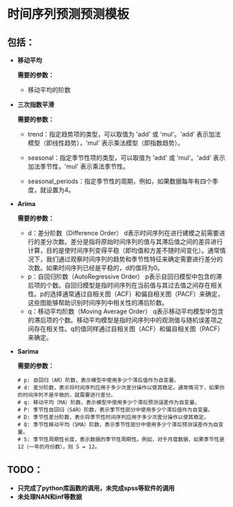 # 时间序列预测预测模板

## 包括：

- **移动平均**

  **需要的参数：**

  - 移动平均的阶数

- **三次指数平滑**

  **需要的参数：**

  - trend：指定趋势项的类型，可以取值为 'add' 或 'mul'。'add' 表示加法模型（即线性趋势），'mul' 表示乘法模型（即指数趋势）。

  - seasonal：指定季节性项的类型，可以取值为 'add' 或 'mul'。'add' 表示加法季节性，'mul' 表示乘法季节性。
  - seasonal_periods：指定季节性的周期，例如，如果数据每年有四个季度，就设置为4。

- **Arima**

  **需要的参数：**

  - d：差分阶数（Difference Order） d表示时间序列在进行建模之前需要进行的差分次数。差分是指将原始时间序列的值与其滞后值之间的差异进行计算，目的是使时间序列变得平稳（即均值和方差不随时间变化）。通常情况下，我们通过观察时间序列的趋势和季节性特征来确定需要进行差分的次数。如果时间序列已经是平稳的，d的值将为0。
  - p：自回归阶数（AutoRegressive Order） p表示自回归模型中包含的滞后项的个数。自回归模型是指时间序列在当前值与其过去值之间存在相关性。p的选择通常通过自相关图（ACF）和偏自相关图（PACF）来确定，这些图能够帮助识别时间序列中相关性的滞后阶数。
  - q：移动平均阶数（Moving Average Order） q表示移动平均模型中包含的滞后项的个数。移动平均模型是指时间序列中的观测值与随机误差项之间存在相关性。q的值同样通过自相关图（ACF）和偏自相关图（PACF）来确定。

- **Sarima**

  **需要的参数：**

  ```
  # p: 自回归（AR）阶数，表示模型中使用多少个滞后值作为自变量。
  # d: 差分阶数，表示将时间序列应用于多少次差分操作以使其稳定。通常情况下，如果你的时间序列不是平稳的，就需要进行差分。
  # q: 移动平均（MA）阶数，表示模型中使用多少个滞后预测误差作为自变量。
  # P: 季节性自回归（SAR）阶数，表示季节性部分中使用多少个滞后值作为自变量。
  # D: 季节性差分阶数，表示将季节性时间序列应用于多少次差分操作以使其稳定。
  # Q: 季节性移动平均（SMA）阶数，表示季节性部分中使用多少个滞后预测误差作为自变量。
  # S: 季节性周期性长度，表示数据的季节性周期性。例如，对于月度数据，如果季节性是12（一年的月份数），则 S = 12。
  ```

## TODO：

- **只完成了python库函数的调用，未完成spss等软件的调用**
- **未处理NAN和inf等数据**
